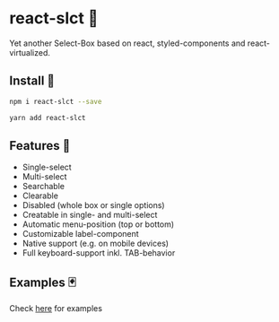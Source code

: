 # react-slct 🐘

Yet another Select-Box based on react, styled-components and react-virtualized.

## Install 🎨

```bash
npm i react-slct --save
```

```bash
yarn add react-slct
```

## Features 💚

* Single-select
* Multi-select
* Searchable
* Clearable
* Disabled (whole box or single options)
* Creatable in single- and multi-select
* Automatic menu-position (top or bottom)
* Customizable label-component
* Native support (e.g. on mobile devices)
* Full keyboard-support inkl. TAB-behavior

## Examples 🃏

Check [here](https://rawgit.com/misantronic/react-slct/master/examples/dist/index.html) for examples
